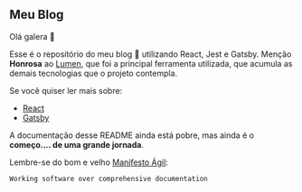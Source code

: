 ## Meu Blog

Olá galera :tada:

Esse é o repositório do meu blog :rocket: utilizando React, Jest e Gatsby. Menção **Honrosa** ao [Lumen](https://lumen.netlify.com/), que foi a principal ferramenta utilizada, que acumula as demais tecnologias que o projeto contempla.

Se você quiser ler mais sobre:

* [React](https://reactjs.org/)
* [Gatsby](https://www.gatsbyjs.org/)

A documentação desse README ainda está pobre, mas ainda é o **começo.... de uma grande jornada**.

Lembre-se do bom e velho [Manifesto Ágil](https://agilemanifesto.org/):

```
Working software over comprehensive documentation
``` 





